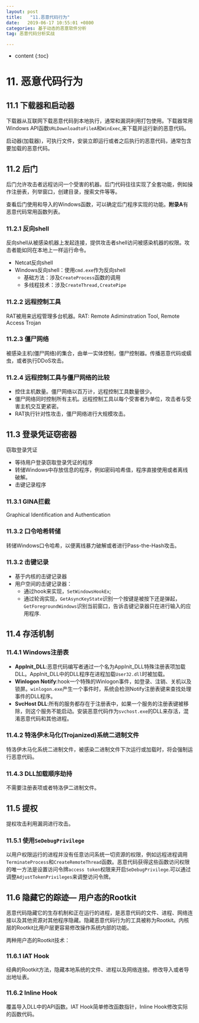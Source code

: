```yaml
---
layout: post
title:   "11.恶意代码行为"
date:   2019-06-17 10:55:01 +0800
categories: 基于动态的恶意软件分析
tag: 恶意代码分析实战

---
```

* content
{:toc}


# 11. 恶意代码行为

## 11.1 下载器和启动器

下载器从互联网下载恶意代码到本地执行，通常和漏洞利用打包使用。下载器常用Windows API函数`URLDownloadtoFileA`和`WinExec`,来下载并运行新的恶意代码。

启动器(加载器)，可执行文件，安装立即运行或者之后执行的恶意代码，通常包含要加载的恶意代码。

## 11.2 后门

后门允许攻击者远程访问一个受害的机器。后门代码往往实现了全套功能，例如操作注册表，列举窗口，创建目录，搜索文件等等。

查看后门使用和导入的Windows函数，可以确定后门程序实现的功能。**附录A**有恶意代码常用函数列表。

### 11.2.1 反向shell

反向shell从被感染机器上发起连接，提供攻击者shell访问被感染机器的权限。攻击者能如同在本地上一样运行命令。

* Netcat反向shell
* Windows反向shell：使用`cmd.exe`作为反向shell
  * 基础方法：涉及`CreateProcess`函数的调用
  * 多线程技术：涉及`CreateThread,CreatePipe`

### 11.2.2 远程控制工具

RAT被用来远程管理多台机器。RAT: Remote Adiminstration Tool, Remote Access Trojan

### 11.2.3 僵尸网络

被感染主机(僵尸网络)的集合，由单一实体控制，僵尸控制器。传播恶意代码或蠕虫，或者执行DDoS攻击。

### 11.2.4 远程控制工具与僵尸网络的比较

* 控住主机数量。僵尸网络以百万计，远程控制工具数量很少。
* 僵尸网络同时控制所有主机。远程控制工具以每个受害者为单位，攻击者与受害主机交互更紧密。
* RAT执行针对性攻击，僵尸网络进行大规模攻击。

## 11.3 登录凭证窃密器

窃取登录凭证

* 等待用户登录窃取登录凭证的程序
* 转储Windows中存放信息的程序，例如密码哈希值，程序直接使用或者离线破解。
* 击键记录程序

### 11.3.1 GINA拦截

Graphical Identification and Authentication

### 11.3.2 口令哈希转储

转储Windows口令哈希，以便离线暴力破解或者进行Pass-the-Hash攻击。

### 11.3.2 击键记录

* 基于内核的击键记录器
* 用户空间的击键记录器：
  * 通过hook来实现，`SetWindowsHookEx`;
  * 通过轮询实现，`GetAsyncKeyState`识别一个按键是被按下还是弹起，`GetForegroundWindows`识别当前窗口，告诉击键记录器只在进行输入的应用程序.

## 11.4 存活机制

### 11.4.1 Windows注册表

* **AppInit_DLL**:恶意代码编写者通过一个名为AppInit_DLL特殊注册表项加载DLL。AppInit_DLL中的DLL程序在进程加载`User32.dll`时被加载。
* **Winlogon Notify**:hook一个特殊的Winlogon事件，如登录、注销、关机以及锁屏。`winlogon.exe`产生一个事件时，系统会检测Notify注册表键来查找处理事件的DLL程序。
* **SvcHost DLL**:所有的服务都存在于注册表中，如果一个服务的注册表键被移除，则这个服务不能启动。安装恶意代码作为`svchost.exe`的DLL来存活，混淆恶意代码和其他进程。

### 11.4.2 特洛伊木马化(Trojanized)系统二进制文件

特洛伊木马化系统二进制文件，被感染二进制文件下次运行或加载时，将会强制运行恶意代码。

### 11.4.3 DLL加载顺序劫持

不需要注册表项或者特洛伊二进制文件。

## 11.5 提权

提权攻击利用漏洞进行攻击。

### 11.5.1 使用`SeDebugPrivilege`

以用户权限运行的进程并没有任意访问系统一切资源的权限，例如远程进程调用`TerminateProcess`和`CreateRemoteThread`函数。恶意代码获得这些函数访问权限的唯一方法是设置访问令牌`access token`权限来开启`SeDebugPrivilege`.可以通过调整`AdjustTokenPrivileges`来调整访问令牌。

## 11.6 隐藏它的踪迹— 用户态的Rootkit

恶意代码隐藏它的生存机制和正在运行的进程，是恶意代码的文件、进程、网络连接以及其他资源对其他程序隐藏。隐藏恶意代码行为的工具被称为Rootkit。内核层的Rootkit比用户层更容易修改操作系统内部的功能。

两种用户态的Rootkit技术：

### 11.6.1 IAT Hook

经典的Rootkit方法，隐藏本地系统的文件、进程以及网络连接。修改导入或者导出地址表。

### 11.6.2 Inline Hook

覆盖导入DLL中的API函数。IAT Hook简单修改函数指针，Inline Hook修改实际的函数代码。

